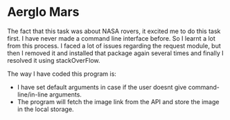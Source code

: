 
# Aerglo Mars

The fact that this task was about NASA rovers, it excited me to do this task first. I have never made a command line interface before. So I learnt a lot from this process. I faced a lot of issues regarding the request module, but then I removed it and installed that package again several times and finally I resolved it using stackOverFlow.

The way I have coded this program is:
- I have set default arguments in case if the user doesnt give command-line/in-line arguments.
- The program will fetch the image link from the API and store the image in the local storage.